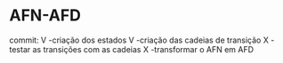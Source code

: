 # AFN-AFD


commit:
V -criação dos estados 
V -criação das cadeias de transição
X -testar as transições com as cadeias
X -transformar o AFN em AFD
